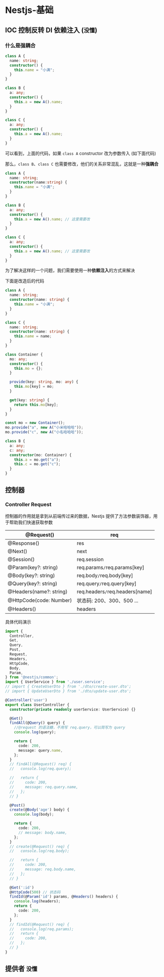 # Nestjs-基础

## IOC 控制反转 DI 依赖注入 (`没懂`)

### 什么是强耦合

```typescript
class A {
  name: string;
  constructor() {
    this.name = "小满";
  }
}

class B {
  a: any;
  constructor() {
    this.a = new A().name;
  }
}

class C {
  a: any;
  constructor() {
    this.a = new A().name;
  }
}
```

可以看到，上面的代码，如果 `class A` constructor 改为参数传入 (如下面代码)

那么，`class B`、`class C` 也需要修改，他们的关系非常混乱，这就是一种**强耦合**

```typescript
class A {
  name: string;
  constructor(name:string) {
    this.name = "小满";
  }
}

class B {
  a: any;
  constructor() {
    this.a = new A().name; // 这里需要改
  }
}

class C {
  a: any;
  constructor() {
    this.a = new A().name; // 这里需要改
  }
}
```

为了解决这样的一个问题，我们需要使用一种**依赖注入**的方式来解决

下面是改造后的代码

```typescript
class A {
  name: string;
  constructor(name: string) {
    this.name = "小满";
  }
}

class C {
  name: string;
  constructor(name: string) {
    this.name = name;
  }
}

class Container {
  mo: any;
  constructor() {
    this.mo = {};
  }

  provide(key: string, mo: any) {
    this.mo[key] = mo;
  }

  get(key: string) {
    return this.mo[key];
  }
}

const mo = new Container();
mo.provide("a", new A("小米哈哈哈"));
mo.provide("c", new A("小名哈哈哈"));

class B {
  a: any;
  c: any;
  constructor(mo: Container) {
    this.a = mo.get("a");
    this.c = mo.get("c");
  }
}
```



## 控制器

### Controller Request

控制器的作用就是拿到从前端传过来的数据，Nestjs 提供了方法参数装饰器，用于帮助我们快速获取参数

| @Request()              | req                             |
| ----------------------- | ------------------------------- |
| @Response()             | res                             |
| @Next()                 | next                            |
| @Session()              | req.session                     |
| @Param(key?: string)    | req.params`/`req.params[key]    |
| @Body(key?: string)     | req.body`/`req.body[key]        |
| @Query(key?: string)    | req.query`/`req.query[key]      |
| @Headers(name?: string) | req.headers`/`req.headers[name] |
| @HttpCode(code: Number) | 状态码: 200、300、500 ...       |
| @Headers()              | headers                         |

具体代码演示

```typescript
import {
  Controller,
  Get,
  Query,
  Post,
  Request,
  Headers,
  HttpCode,
  Body,
  Param,
} from '@nestjs/common';
import { UserService } from './user.service';
// import { CreateUserDto } from './dto/create-user.dto';
// import { UpdateUserDto } from './dto/update-user.dto';

@Controller('user')
export class UserController {
  constructor(private readonly userService: UserService) {}

  @Get()
  findAll(@Query() query) {
    //@request 的语法糖，不用写 req.query，可以简写为 query
    console.log(query);

    return {
      code: 200,
      message: query.name,
    };
  }
  // findAll(@Request() req) {
  //   console.log(req.query);

  //   return {
  //     code: 200,
  //     message: req.query.name,
  //   };
  // }

  @Post()
  create(@Body('age') body) {
    console.log(body);

    return {
      code: 200,
      // message: body.name,
    };
  }
  // create(@Request() req) {
  //   console.log(req.body);

  //   return {
  //     code: 200,
  //     message: req.body.name,
  //   };
  // }

  @Get(':id')
  @HttpCode(500) // 状态码
  findId(@Param('id') params, @Headers() headers) {
    console.log(headers);
    return {
      code: 200,
    };
  }
  // findId(@Request() req) {
  //   console.log(req.params);
  //   return {
  //     code: 200,
  //   };
  // }
}
```



## 提供者 `没懂`

